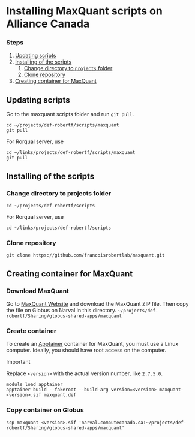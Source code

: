 # Installing MaxQuant scripts on Alliance Canada

### Steps

1. [Updating scripts](#Updating-scripts)
1. [Installing of the scripts](#Installing-of-the-scripts)
   1. [Change directory to `projects` folder](#Change-directory-to-projects-folder)
   2. [Clone repository](#Clone-repository)
2. [Creating container for MaxQuant](#Creating-container-for-MaxQuant)

## Updating scripts

Go to the maxquant scripts folder and run `git pull`.

```shell
cd ~/projects/def-robertf/scripts/maxquant
git pull
```

For Rorqual server, use

```shell
cd ~/links/projects/def-robertf/scripts/maxquant
git pull
```

## Installing of the scripts

### Change directory to projects folder

```shell
cd ~/projects/def-robertf/scripts
```

For Rorqual server, use

```shell
cd ~/links/projects/def-robertf/scripts
```

### Clone repository

```shell
git clone https://github.com/francoisrobertlab/maxquant.git
```

## Creating container for MaxQuant

### Download MaxQuant

Go to [MaxQuant Website](https://www.maxquant.org) and download the MaxQuant ZIP file. Then copy the file on Globus on Narval in this directory.
`~/projects/def-robertf/Sharing/globus-shared-apps/maxquant`

### Create container

To create an [Apptainer](https://apptainer.org) container for MaxQuant, you must use a Linux computer. Ideally, you should have root access on the computer. 

> [!IMPORTANT]
> Replace `<version>` with the actual version number, like `2.7.5.0`.

```shell
module load apptainer
apptainer build --fakeroot --build-arg version=<version> maxquant-<version>.sif maxquant.def
```

### Copy container on Globus

```shell
scp maxquant-<version>.sif 'narval.computecanada.ca:~/projects/def-robertf/Sharing/globus-shared-apps/maxquant'
```
